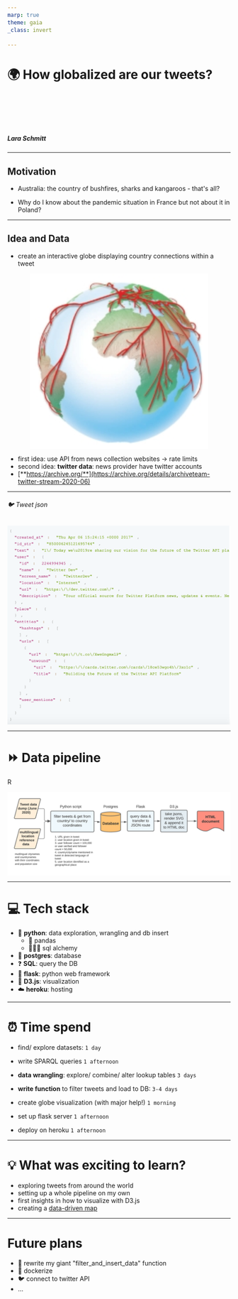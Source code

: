 ```yaml
---
marp: true
theme: gaia
_class: invert

---
```

# 🌍 How globalized are our tweets?

<br>
<br>
<br>
<br>


##### Lara Schmitt


---

## Motivation 

* Australia: the country of bushfires, sharks and kangaroos - that's all?

* Why do I know about the pandemic situation in France but not about it in Poland?

---
## Idea and Data

* create an interactive globe displaying country connections within a tweet 


<style>
img[alt~="center"] {
  display: block;
  margin: 0 auto
}
</style>

![w:200 center](flowmap_to_globe.png)
 

* first idea: use API from news collection websites → rate limits
* second idea: **twitter data**: news provider have twitter accounts 
* [**https://archive.org/**](https://archive.org/details/archiveteam-twitter-stream-2020-06)

---

###### 🐦 Tweet json

<style>
img[alt~="center"] {
  display: block;
  margin: 1
}
</style>

![w:700 center](tweet_json.png)


---

# ⏩ Data pipeline
 
R
<style>
img[alt~="center"] {
  display: block;
  margin: 0 auto
}
</style>

![w:1100 center](flowchart_tweet_globe.png)




---

# 💻 Tech stack
* 🐍 **python**: data exploration, wrangling and db insert
     * 🐼 pandas
     * 🧙🏻‍♀️ sql alchemy
* 🐘 **postgres**: database
* ❓ **SQL**: query the DB
* 🧪 **flask**: python web framework
* 🎨 **D3.js**: visualization
* ☁️ **heroku**: hosting 



---
# ⏰ Time spend 

* find/ explore datasets: `1 day`

* write SPARQL queries `1 afternoon`

* **data wrangling**: explore/ combine/ alter lookup tables `3 days`

* **write function** to filter tweets and load to DB: `3-4 days`
  
* create globe visualization (with major help!) `1 morning`

* set up flask server `1 afternoon`

* deploy on heroku `1 afternoon`

---

# 💡 What was exciting to learn?

* exploring tweets from around the world 
* setting up a whole pipeline on my own
* first insights in how to visualize with D3.js 
* creating a [data-driven map](https://twitter-globe.herokuapp.com/)


---

# Future plans
* 📝 rewrite my giant "filter_and_insert_data" function 
* 🐳 dockerize 
* 🐦 connect to twitter API 
* ...

